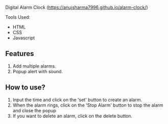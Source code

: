 Digital Alarm Clock
(https://anujsharma7996.github.io/alarm-clock/)

Tools Used:

- HTML
- CSS
- Javascript

## Features

1. Add multiple alarms.
2. Popup alert with sound.

## How to use?

1. Input the time and click on the 'set' button to create an alarm.
2. When the alarm rings, click on the 'Stop Alarm' button to stop the alarm and close the popup
3. If you want to delete an alarm, click on the delete button.
